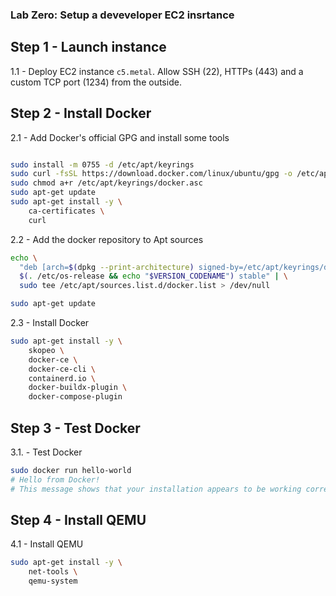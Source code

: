 ### Lab Zero: Setup a deveveloper EC2 insrtance

## Step 1 - Launch instance

1.1 - Deploy EC2 instance `c5.metal`. Allow SSH (22), HTTPs (443) and a custom TCP port (1234) from the outside.

## Step 2 - Install Docker

2.1 - Add Docker's official GPG and install some tools

```bash

sudo install -m 0755 -d /etc/apt/keyrings
sudo curl -fsSL https://download.docker.com/linux/ubuntu/gpg -o /etc/apt/keyrings/docker.asc
sudo chmod a+r /etc/apt/keyrings/docker.asc
sudo apt-get update
sudo apt-get install -y \
    ca-certificates \
    curl 
```

2.2 - Add the docker repository to Apt sources

```bash
echo \
  "deb [arch=$(dpkg --print-architecture) signed-by=/etc/apt/keyrings/docker.asc] https://download.docker.com/linux/ubuntu \
  $(. /etc/os-release && echo "$VERSION_CODENAME") stable" | \
  sudo tee /etc/apt/sources.list.d/docker.list > /dev/null

sudo apt-get update
```

2.3 - Install Docker

```bash
sudo apt-get install -y \
    skopeo \
    docker-ce \
    docker-ce-cli \
    containerd.io \
    docker-buildx-plugin \
    docker-compose-plugin 
```

## Step 3 - Test Docker

3.1. - Test Docker

```bash
sudo docker run hello-world
# Hello from Docker!
# This message shows that your installation appears to be working correctly.
```

## Step 4 - Install QEMU

4.1 - Install QEMU

```bash
sudo apt-get install -y \
    net-tools \
    qemu-system 

```